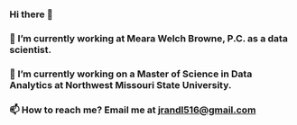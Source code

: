 ### Hi there 👋

### 🔭 I’m currently working at Meara Welch Browne, P.C. as a data scientist.
### 🌱 I’m currently working on a Master of Science in Data Analytics at Northwest Missouri State University. 
### 📫 How to reach me? Email me at jrandl516@gmail.com

<!--
**jrandl/jrandl** is a ✨ _special_ ✨ repository because its `README.md` (this file) appears on your GitHub profile.

Here are some ideas to get you started:

- 🔭 I’m currently working on ...
- 🌱 I’m currently learning ...
- 👯 I’m looking to collaborate on ...
- 🤔 I’m looking for help with ...
- 💬 Ask me about ...
- 📫 How to reach me: ...
- 😄 Pronouns: ...
- ⚡ Fun fact: ...
-->
